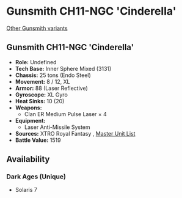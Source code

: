 # Gunsmith CH11-NGC 'Cinderella' 

[Other Gunsmith variants](../gunsmith.md) 

## Gunsmith CH11-NGC 'Cinderella' 

- **Role:** Undefined 
- **Tech Base:** Inner Sphere Mixed (3131) 
- **Chassis:** 25 tons (Endo Steel) 
- **Movement:** 8 / 12, XL 
- **Armor:** 88 (Laser Reflective) 
- **Gyroscope:** XL Gyro 
- **Heat Sinks:** 10 (20) 
- **Weapons:** 
  - Clan ER Medium Pulse Laser × 4 
- **Equipment:** 
  - Laser Anti-Missile System 
- **Sources:** XTRO Royal Fantasy , [Master Unit List](http://masterunitlist.info/Unit/Details/8367/gunsmith-ch11-ngc-cinderella) 
- **Battle Value:** 1519 

## Availability 

### Dark Ages (Unique) 

- Solaris 7 

